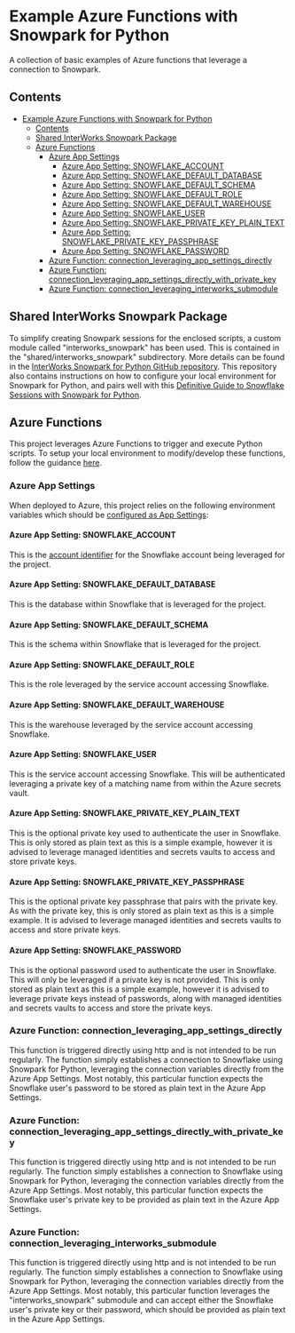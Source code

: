 
# Example Azure Functions with Snowpark for Python

A collection of basic examples of Azure functions that leverage a connection to Snowpark.

## Contents

- [Example Azure Functions with Snowpark for Python](#example-azure-functions-with-snowpark-for-python)
  - [Contents](#contents)
  - [Shared InterWorks Snowpark Package](#shared-interworks-snowpark-package)
  - [Azure Functions](#azure-functions)
    - [Azure App Settings](#azure-app-settings)
      - [Azure App Setting: SNOWFLAKE\_ACCOUNT](#azure-app-setting-snowflake_account)
      - [Azure App Setting: SNOWFLAKE\_DEFAULT\_DATABASE](#azure-app-setting-snowflake_default_database)
      - [Azure App Setting: SNOWFLAKE\_DEFAULT\_SCHEMA](#azure-app-setting-snowflake_default_schema)
      - [Azure App Setting: SNOWFLAKE\_DEFAULT\_ROLE](#azure-app-setting-snowflake_default_role)
      - [Azure App Setting: SNOWFLAKE\_DEFAULT\_WAREHOUSE](#azure-app-setting-snowflake_default_warehouse)
      - [Azure App Setting: SNOWFLAKE\_USER](#azure-app-setting-snowflake_user)
      - [Azure App Setting: SNOWFLAKE\_PRIVATE\_KEY\_PLAIN\_TEXT](#azure-app-setting-snowflake_private_key_plain_text)
      - [Azure App Setting: SNOWFLAKE\_PRIVATE\_KEY\_PASSPHRASE](#azure-app-setting-snowflake_private_key_passphrase)
      - [Azure App Setting: SNOWFLAKE\_PASSWORD](#azure-app-setting-snowflake_password)
    - [Azure Function: connection\_leveraging\_app\_settings\_directly](#azure-function-connection_leveraging_app_settings_directly)
    - [Azure Function: connection\_leveraging\_app\_settings\_directly\_with\_private\_key](#azure-function-connection_leveraging_app_settings_directly_with_private_key)
    - [Azure Function: connection\_leveraging\_interworks\_submodule](#azure-function-connection_leveraging_interworks_submodule)

## Shared InterWorks Snowpark Package

To simplify creating Snowpark sessions for the enclosed scripts, a custom module called "interworks_snowpark" has been used. This is contained in the "shared/interworks_snowpark" subdirectory. More details can be found in the [InterWorks Snowpark for Python GitHub repository](https://github.com/interworks/InterWorks-Snowpark-for-Python). This repository also contains instructions on how to configure your local environment for Snowpark for Python, and pairs well with this [Definitive Guide to Snowflake Sessions with Snowpark for Python](https://interworks.com/blog/2022/09/02/a-definitive-guide-to-snowflake-sessions-with-snowpark-for-python/).

## Azure Functions

This project leverages Azure Functions to trigger and execute Python scripts. To setup your local environment to modify/develop these functions, follow the guidance [here](https://learn.microsoft.com/en-us/azure/azure-functions/create-first-function-vs-code-python).

### Azure App Settings

When deployed to Azure, this project relies on the following environment variables which should be [configured as App Settings](https://learn.microsoft.com/en-us/azure/app-service/configure-common?tabs=portal):

#### Azure App Setting: SNOWFLAKE_ACCOUNT

This is the [account identifier](https://docs.snowflake.com/en/user-guide/admin-account-identifier.html) for the Snowflake account being leveraged for the project.

#### Azure App Setting: SNOWFLAKE_DEFAULT_DATABASE

This is the database within Snowflake that is leveraged for the project.

#### Azure App Setting: SNOWFLAKE_DEFAULT_SCHEMA

This is the schema within Snowflake that is leveraged for the project.

#### Azure App Setting: SNOWFLAKE_DEFAULT_ROLE

This is the role leveraged by the service account accessing Snowflake.

#### Azure App Setting: SNOWFLAKE_DEFAULT_WAREHOUSE

This is the warehouse leveraged by the service account accessing Snowflake.

#### Azure App Setting: SNOWFLAKE_USER

This is the service account accessing Snowflake. This will be authenticated leveraging a private key of a matching name from within the Azure secrets vault.

#### Azure App Setting: SNOWFLAKE_PRIVATE_KEY_PLAIN_TEXT

This is the optional private key used to authenticate the user in Snowflake. This is only stored as plain text as this is a simple example, however it is advised to leverage managed identities and secrets vaults to access and store private keys.

#### Azure App Setting: SNOWFLAKE_PRIVATE_KEY_PASSPHRASE

This is the optional private key passphrase that pairs with the private key. As with the private key, this is only stored as plain text as this is a simple example. It is advised to leverage managed identities and secrets vaults to access and store private keys.

#### Azure App Setting: SNOWFLAKE_PASSWORD

This is the optional password used to authenticate the user in Snowflake. This will only be leveraged if a private key is not provided. This is only stored as plain text as this is a simple example, however it is advised to leverage private keys instead of passwords, along with managed identities and secrets vaults to access and store the private keys.

### Azure Function: connection_leveraging_app_settings_directly

This function is triggered directly using http and is not intended to be run regularly. The function simply establishes a connection to Snowflake using Snowpark for Python, leveraging the connection variables directly from the Azure App Settings. Most notably, this particular function expects the Snowflake user's password to be stored as plain text in the Azure App Settings.

### Azure Function: connection_leveraging_app_settings_directly_with_private_key

This function is triggered directly using http and is not intended to be run regularly. The function simply establishes a connection to Snowflake using Snowpark for Python, leveraging the connection variables directly from the Azure App Settings. Most notably, this particular function expects the Snowflake user's private key to be provided as plain text in the Azure App Settings.

### Azure Function: connection_leveraging_interworks_submodule

This function is triggered directly using http and is not intended to be run regularly. The function simply establishes a connection to Snowflake using Snowpark for Python, leveraging the connection variables directly from the Azure App Settings. Most notably, this particular function leverages the "interworks_snowpark" submodule and can accept either the Snowflake user's private key or their password, which should be provided as plain text in the Azure App Settings.
